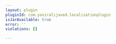 ```yaml
---
layout: plugin
pluginId: com.yasiralijaved.localizationplugin
isJarAvailable: true
error: ''
violations: []

---
```

